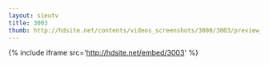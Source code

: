 ```yaml
---
layout: sieutv
title: 3003
thumb: http://hdsite.net/contents/videos_screenshots/3000/3003/preview_360p.mp4.jpg
---
```

{% include iframe src='http://hdsite.net/embed/3003' %}
 
